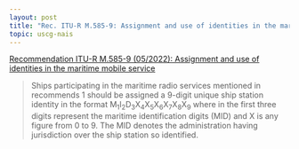 ```yaml
---
layout: post
title: "Rec. ITU-R M.585-9: Assignment and use of identities in the maritime mobile service"
topic: uscg-nais
---
```


[Recommendation ITU-R M.585-9 (05/2022): Assignment and use of identities in the maritime mobile service](https://www.itu.int/rec/R-REC-M.585-9-202205-I/en)

> Ships participating in the maritime radio services mentioned in recommends 1 should be
> assigned a 9-digit unique ship station identity in the format M<sub>1</sub>I<sub>2</sub>D<sub>3</sub>X<sub>4</sub>X<sub>5</sub>X<sub>6</sub>X<sub>7</sub>X<sub>8</sub>X<sub>9</sub> where in the first
three digits represent the maritime identification digits (MID) and X is any figure from 0 to 9. The
MID denotes the administration having jurisdiction over the ship station so identified.